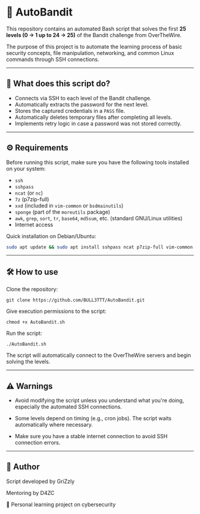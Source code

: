 # 🐚 AutoBandit

This repository contains an automated Bash script that solves the first **25 levels (0 → 1 up to 24 → 25)** of the Bandit challenge from OverTheWire.

The purpose of this project is to automate the learning process of basic security concepts, file manipulation, networking, and common Linux commands through SSH connections.

---

## 🚀 What does this script do?

- Connects via SSH to each level of the Bandit challenge.
- Automatically extracts the password for the next level.
- Stores the captured credentials in a `PASS` file.
- Automatically deletes temporary files after completing all levels.
- Implements retry logic in case a password was not stored correctly.

---

## ⚙️ Requirements

Before running this script, make sure you have the following tools installed on your system:

- `ssh`
- `sshpass`
- `ncat` (or `nc`)
- `7z` (p7zip-full)
- `xxd` (included in `vim-common` or `bsdmainutils`)
- `sponge` (part of the `moreutils` package)
- `awk`, `grep`, `sort`, `tr`, `base64`, `md5sum`, etc. (standard GNU/Linux utilities)
- Internet access

Quick installation on Debian/Ubuntu:

```bash
sudo apt update && sudo apt install sshpass ncat p7zip-full vim-common moreutils -y
```
---

## 🛠️ How to use

Clone the repository:

    git clone https://github.com/BULL3TTT/AutoBandit.git

Give execution permissions to the script:

    chmod +x AutoBandit.sh

Run the script:

    ./AutoBandit.sh

The script will automatically connect to the OverTheWire servers and begin solving the levels.

---

## ⚠️ Warnings

- Avoid modifying the script unless you understand what you're doing, especially the automated SSH connections.

- Some levels depend on timing (e.g., cron jobs). The script waits automatically where necessary.

- Make sure you have a stable internet connection to avoid SSH connection errors.

---

## 👤 Author

  Script developed by GriZzly

  Mentoring by D4ZC

🐧 Personal learning project on cybersecurity
